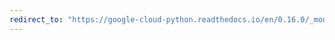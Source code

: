 ```yaml
---
redirect_to: "https://google-cloud-python.readthedocs.io/en/0.16.0/_modules/gcloud/monitoring/connection.html"
---
```

